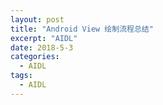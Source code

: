 ```yaml
---
layout: post
title: "Android View 绘制流程总结"
excerpt: "AIDL"
date: 2018-5-3
categories:
  - AIDL
tags:
  - AIDL
---
```


